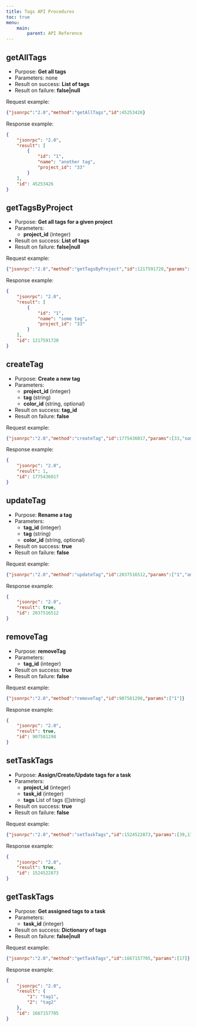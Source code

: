 ```yaml
---
title: Tags API Procedures
toc: true
menu:
    main:
        parent: API Reference
---
```


getAllTags
----------

- Purpose: **Get all tags**
- Parameters: none
- Result on success: **List of tags**
- Result on failure: **false|null**

Request example:

```json
{"jsonrpc":"2.0","method":"getAllTags","id":45253426}
```

Response example:

```json
{
    "jsonrpc": "2.0",
    "result": [
        {
            "id": "1",
            "name": "another tag",
            "project_id": "33"
        }
    ],
    "id": 45253426
}
```

getTagsByProject
----------------

- Purpose: **Get all tags for a given project**
- Parameters:
    - **project_id** (integer)
- Result on success: **List of tags**
- Result on failure: **false|null**

Request example:

```json
{"jsonrpc":"2.0","method":"getTagsByProject","id":1217591720,"params":[33]}
```

Response example:

```json
{
    "jsonrpc": "2.0",
    "result": [
        {
            "id": "1",
            "name": "some tag",
            "project_id": "33"
        }
    ],
    "id": 1217591720
}
```

createTag
---------

- Purpose: **Create a new tag**
- Parameters:
    - **project_id** (integer)
    - **tag** (string)
    - **color_id** (string, optional)
- Result on success: **tag_id**
- Result on failure: **false**

Request example:

```json
{"jsonrpc":"2.0","method":"createTag","id":1775436017,"params":[33,"some tag"]}
```

Response example:

```json
{
    "jsonrpc": "2.0",
    "result": 1,
    "id": 1775436017
}
```

updateTag
---------

- Purpose: **Rename a tag**
- Parameters:
    - **tag_id** (integer)
    - **tag** (string)
    - **color_id** (string, optional)
- Result on success: **true**
- Result on failure: **false**

Request example:

```json
{"jsonrpc":"2.0","method":"updateTag","id":2037516512,"params":["1","another tag"]}
```

Response example:

```json
{
    "jsonrpc": "2.0",
    "result": true,
    "id": 2037516512
}
```

removeTag
---------

- Purpose: **removeTag**
- Parameters:
    - **tag_id** (integer)
- Result on success: **true**
- Result on failure: **false**

Request example:

```json
{"jsonrpc":"2.0","method":"removeTag","id":907581298,"params":["1"]}
```

Response example:

```json
{
    "jsonrpc": "2.0",
    "result": true,
    "id": 907581298
}
```

setTaskTags
-----------

- Purpose: **Assign/Create/Update tags for a task**
- Parameters:
    - **project_id** (integer)
    - **task_id** (integer)
    - **tags** List of tags (\[\]string)
- Result on success: **true**
- Result on failure: **false**

Request example:

```json
{"jsonrpc":"2.0","method":"setTaskTags","id":1524522873,"params":[39,17,["tag1","tag2"]]}
```

Response example:

```json
{
    "jsonrpc": "2.0",
    "result": true,
    "id": 1524522873
}
```

getTaskTags
-----------

- Purpose: **Get assigned tags to a task**
- Parameters:
    - **task_id** (integer)
- Result on success: **Dictionary of tags**
- Result on failure: **false|null**

Request example:

```json
{"jsonrpc":"2.0","method":"getTaskTags","id":1667157705,"params":[17]}
```

Response example:

```json
{
    "jsonrpc": "2.0",
    "result": {
        "1": "tag1",
        "2": "tag2"
    },
    "id": 1667157705
}
```
